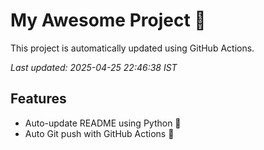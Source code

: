 # My Awesome Project 🚀

This project is automatically updated using GitHub Actions.

_Last updated: 2025-04-25 22:46:38 IST_

## Features
- Auto-update README using Python 🐍
- Auto Git push with GitHub Actions 🤖
